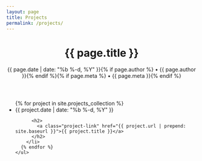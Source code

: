 ```yaml
---
layout: page
title: Projects
permalink: /projects/
---
```

<div class="proyects">

  <header class="project-header">
    <h1 class="project-title">{{ page.title }}</h1>
    <p class="project-meta">{{ page.date | date: "%b %-d, %Y" }}{% if page.author %} • {{ page.author }}{% endif %}{% if page.meta %} • {{ page.meta }}{% endif %}</p>
  </header>

  <ul class="project-list">
      {% for project in site.projects_collection %}
        <li>
          <span class="project-meta">{{ project.date | date: "%b %-d, %Y" }}</span>

          <h2>
            <a class="project-link" href="{{ project.url | prepend: site.baseurl }}">{{ project.title }}</a>
          </h2>
        </li>
      {% endfor %}
    </ul>

</div>
